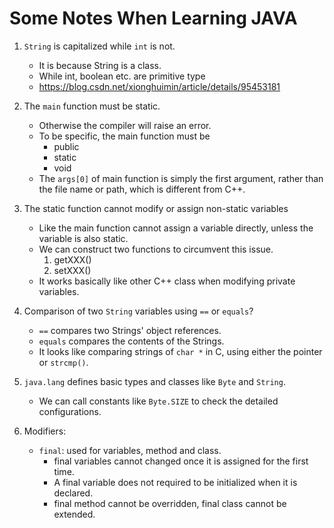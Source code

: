 # Some Notes When Learning JAVA

1. `String` is capitalized while `int` is not.
    * It is because String is a class.
    * While int, boolean etc. are primitive type
    * https://blog.csdn.net/xionghuimin/article/details/95453181

2. The `main` function must be static.
    * Otherwise the compiler will raise an error. 
    * To be specific, the main function must be 
        * public
        * static
        * void
    * The `args[0]` of main function is simply the first argument, rather than the file name or path, which is different from C++.

3. The static function cannot modify or assign non-static variables
    * Like the main function cannot assign a variable directly, unless the variable is also static.
    * We can construct two functions to circumvent this issue.
        1. getXXX()
        2. setXXX()
    * It works basically like other C++ class when modifying private variables.
    
4. Comparison of two `String` variables using `==` or `equals`?
    * `==` compares two Strings' object references. 
    * `equals` compares the contents of the Strings.
    * It looks like comparing strings of `char *` in C, using either the pointer or `strcmp()`.
    
5. `java.lang` defines basic types and classes like `Byte` and `String`.
    * We can call constants like `Byte.SIZE` to check the detailed configurations.
    
6. Modifiers:
    * `final`: used for variables, method and class. 
        * final variables cannot changed once it is assigned for the first time. 
        * A final variable does not required to be initialized when it is declared.
        * final method cannot be overridden, final class cannot be extended.
    